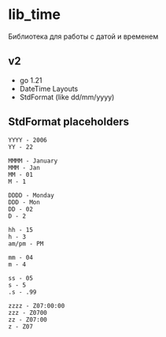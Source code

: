 # lib_time 
Библиотека для работы с датой и временем

## v2
- go 1.21
- DateTime Layouts
- StdFormat (like dd/mm/yyyy)

StdFormat placeholders
--------------------------
	YYYY - 2006
	YY - 22

	MMMM - January
	MMM - Jan
	MM - 01
	M - 1

	DDDD - Monday
	DDD - Mon
	DD - 02
	D - 2

	hh - 15
	h - 3
	am/pm - PM

	mm - 04
	m - 4

	ss - 05
	s - 5
	.s - .99

	zzzz - Z07:00:00
	zzz - Z0700
	zz - Z07:00
	z - Z07
